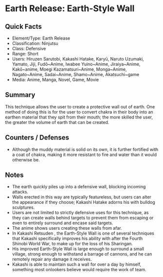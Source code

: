 # Earth Release: Earth-Style Wall

## Quick Facts
- Element/Type: Earth Release
- Classification: Ninjutsu
- Class: Defensive
- Range: Short
- Users: Hiruzen Sarutobi, Kakashi Hatake, Karyū, Naruto Uzumaki, Yamato, Jiji, Fudō~Anime, Iwabee Yuino~Anime, Jiraiya~Anime, Kakō~anime, Moegi Kazamatsuri~Anime, Monga~Anime, Nagato~Anime, Sadai~Anime, Shamo~Anime, Akatsuchi~game
- Media: Anime, Manga, Novel, Game, Movie

## Summary
This technique allows the user to create a protective wall out of earth. One method of doing this is for the user to convert chakra in their body into an earthen material that they spit from their mouth; the more skilled the user, the greater the volume of earth that can be created.

## Counters / Defenses
- Although the muddy material is solid on its own, it is further fortified with a coat of chakra, making it more resistant to fire and water than it would otherwise be.

## Notes
- The earth quickly piles up into a defensive wall, blocking incoming attacks.
- Walls erected in this way are typically featureless, but users can alter the appearance if they choose; Kakashi Hatake adorns his with bulldog sculptures.
- Users are not limited to strictly defensive uses for this technique, as they can create walls behind targets to prevent them from escaping or even to entirely surround and encase said targets.
- The anime shows users creating these walls from afar.
- In Kakashi Retsuden , the Earth-Style Wall is one of several techniques that Kakashi specifically improves his ability with after the Fourth Shinobi World War, to make up for the loss of his Sharingan.
- His improved Earth-Style Wall is large enough to surround a small village, strong enough to withstand a barrage of cannons, and he can remotely repair any damage it receives.
- Kakashi is able to maintain such a wall for over a day by himself, something most onlookers believe would require the work of team.

